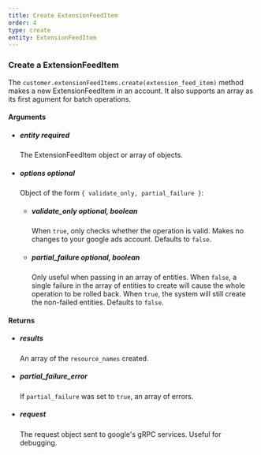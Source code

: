 ```yaml
---
title: Create ExtensionFeedItem 
order: 4
type: create
entity: ExtensionFeedItem 
---
```


### Create a ExtensionFeedItem 

The `customer.extensionFeedItems.create(extension_feed_item)` method makes a new ExtensionFeedItem in an account. It also supports an array as its first agument for batch operations.


#### Arguments

-   ##### entity _required_ 
    The ExtensionFeedItem object or array of objects.
-   ##### options _optional_
    Object of the form `{ validate_only, partial_failure }`:
    -   ##### validate_only _optional, boolean_ 
        When `true`, only checks whether the operation is valid. Makes no changes to your google ads account. Defaults to `false`.
    -   ##### partial_failure _optional, boolean_
        Only useful when passing in an array of entities. When `false`, a single failure in the array of entities to create will cause the whole operation to be rolled back. When `true`, the system will still create the non-failed entities. Defaults to `false`.


#### Returns

-   ##### results
    An array of the `resource_names` created.
-   ##### partial_failure_error
    If `partial_failure` was set to `true`, an array of errors.
-   ##### request
    The request object sent to google's gRPC services. Useful for debugging.
